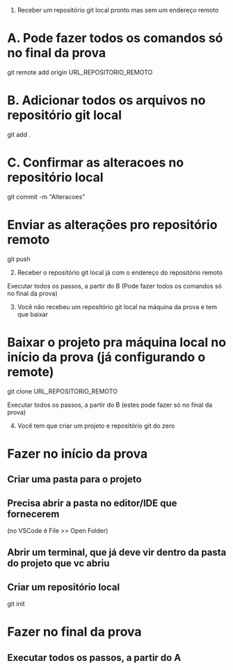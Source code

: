 1. Receber um repositório git local pronto mas sem um endereço remoto

# A. Pode fazer todos os comandos só no final da prova
git remote add origin URL_REPOSITORIO_REMOTO

# B. Adicionar todos os arquivos no repositório git local
git add .

# C. Confirmar as alteracoes no repositório local
git commit -m "Alteracoes"

# Enviar as alterações pro repositório remoto
git push 

2. Receber o repositório git local já com o endereço do repositório remoto

Executar todos os passos, a partir do B
(Pode fazer todos os comandos só no final da prova)

3. Você não recebeu um repositório git local na máquina da prova e tem que baixar

# Baixar o projeto pra máquina local no início da prova (já configurando o remote)
git clone URL_REPOSITORIO_REMOTO

Executar todos os passos, a partir do B (estes pode fazer só no final da prova)

4. Você tem que criar um projeto e repositório git do zero

# Fazer no início da prova
## Criar uma pasta para o projeto
## Precisa abrir a pasta no editor/IDE que fornecerem 
  (no VSCode é File >> Open Folder)

## Abrir um terminal, que já deve vir dentro da pasta do projeto que vc abriu

## Criar um repositório local 
git init 

# Fazer no final da prova

## Executar todos os passos, a partir do A 
